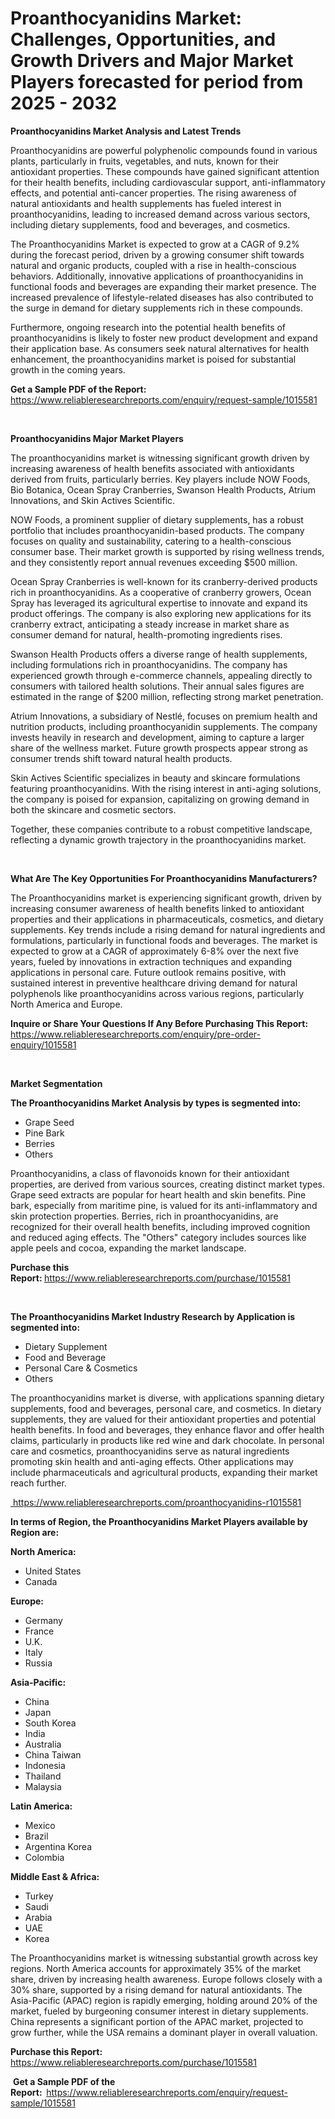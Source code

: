 <p><h1>Proanthocyanidins Market: Challenges, Opportunities, and Growth Drivers and Major Market Players forecasted for period from 2025 - 2032</h1></p><p><strong>Proanthocyanidins Market Analysis and Latest Trends</strong></p>
<p><p>Proanthocyanidins are powerful polyphenolic compounds found in various plants, particularly in fruits, vegetables, and nuts, known for their antioxidant properties. These compounds have gained significant attention for their health benefits, including cardiovascular support, anti-inflammatory effects, and potential anti-cancer properties. The rising awareness of natural antioxidants and health supplements has fueled interest in proanthocyanidins, leading to increased demand across various sectors, including dietary supplements, food and beverages, and cosmetics.</p><p>The Proanthocyanidins Market is expected to grow at a CAGR of 9.2% during the forecast period, driven by a growing consumer shift towards natural and organic products, coupled with a rise in health-conscious behaviors. Additionally, innovative applications of proanthocyanidins in functional foods and beverages are expanding their market presence. The increased prevalence of lifestyle-related diseases has also contributed to the surge in demand for dietary supplements rich in these compounds.</p><p>Furthermore, ongoing research into the potential health benefits of proanthocyanidins is likely to foster new product development and expand their application base. As consumers seek natural alternatives for health enhancement, the proanthocyanidins market is poised for substantial growth in the coming years.</p></p>
<p><strong>Get a Sample PDF of the Report:&nbsp;</strong> <a href="https://www.reliableresearchreports.com/enquiry/request-sample/1015581?utm_campaign=2251&utm_medium=2&utm_source=Github&utm_content=ia&utm_term=16042025&utm_id=proanthocyanidins">https://www.reliableresearchreports.com/enquiry/request-sample/1015581</a></p>
<p>&nbsp;</p>
<p><strong>Proanthocyanidins Major Market Players</strong></p>
<p><p>The proanthocyanidins market is witnessing significant growth driven by increasing awareness of health benefits associated with antioxidants derived from fruits, particularly berries. Key players include NOW Foods, Bio Botanica, Ocean Spray Cranberries, Swanson Health Products, Atrium Innovations, and Skin Actives Scientific.</p><p>NOW Foods, a prominent supplier of dietary supplements, has a robust portfolio that includes proanthocyanidin-based products. The company focuses on quality and sustainability, catering to a health-conscious consumer base. Their market growth is supported by rising wellness trends, and they consistently report annual revenues exceeding $500 million.</p><p>Ocean Spray Cranberries is well-known for its cranberry-derived products rich in proanthocyanidins. As a cooperative of cranberry growers, Ocean Spray has leveraged its agricultural expertise to innovate and expand its product offerings. The company is also exploring new applications for its cranberry extract, anticipating a steady increase in market share as consumer demand for natural, health-promoting ingredients rises.</p><p>Swanson Health Products offers a diverse range of health supplements, including formulations rich in proanthocyanidins. The company has experienced growth through e-commerce channels, appealing directly to consumers with tailored health solutions. Their annual sales figures are estimated in the range of $200 million, reflecting strong market penetration.</p><p>Atrium Innovations, a subsidiary of Nestlé, focuses on premium health and nutrition products, including proanthocyanidin supplements. The company invests heavily in research and development, aiming to capture a larger share of the wellness market. Future growth prospects appear strong as consumer trends shift toward natural health products.</p><p>Skin Actives Scientific specializes in beauty and skincare formulations featuring proanthocyanidins. With the rising interest in anti-aging solutions, the company is poised for expansion, capitalizing on growing demand in both the skincare and cosmetic sectors. </p><p>Together, these companies contribute to a robust competitive landscape, reflecting a dynamic growth trajectory in the proanthocyanidins market.</p></p>
<p>&nbsp;</p>
<p><strong>What Are The Key Opportunities For Proanthocyanidins Manufacturers?</strong></p>
<p><p>The Proanthocyanidins market is experiencing significant growth, driven by increasing consumer awareness of health benefits linked to antioxidant properties and their applications in pharmaceuticals, cosmetics, and dietary supplements. Key trends include a rising demand for natural ingredients and formulations, particularly in functional foods and beverages. The market is expected to grow at a CAGR of approximately 6-8% over the next five years, fueled by innovations in extraction techniques and expanding applications in personal care. Future outlook remains positive, with sustained interest in preventive healthcare driving demand for natural polyphenols like proanthocyanidins across various regions, particularly North America and Europe.</p></p>
<p><strong>Inquire or Share Your Questions If Any Before Purchasing This Report:</strong> <a href="https://www.reliableresearchreports.com/enquiry/pre-order-enquiry/1015581?utm_campaign=2251&utm_medium=2&utm_source=Github&utm_content=ia&utm_term=16042025&utm_id=proanthocyanidins">https://www.reliableresearchreports.com/enquiry/pre-order-enquiry/1015581</a></p>
<p>&nbsp;</p>
<p><strong>Market Segmentation</strong></p>
<p><strong>The Proanthocyanidins Market Analysis by types is segmented into:</strong></p>
<p><ul><li>Grape Seed</li><li>Pine Bark</li><li>Berries</li><li>Others</li></ul></p>
<p><p>Proanthocyanidins, a class of flavonoids known for their antioxidant properties, are derived from various sources, creating distinct market types. Grape seed extracts are popular for heart health and skin benefits. Pine bark, especially from maritime pine, is valued for its anti-inflammatory and skin protection properties. Berries, rich in proanthocyanidins, are recognized for their overall health benefits, including improved cognition and reduced aging effects. The "Others" category includes sources like apple peels and cocoa, expanding the market landscape.</p></p>
<p><strong>Purchase this Report:&nbsp;</strong><a href="https://www.reliableresearchreports.com/purchase/1015581?utm_campaign=2251&utm_medium=2&utm_source=Github&utm_content=ia&utm_term=16042025&utm_id=proanthocyanidins">https://www.reliableresearchreports.com/purchase/1015581</a></p>
<p>&nbsp;</p>
<p><strong>The Proanthocyanidins Market Industry Research by Application is segmented into:</strong></p>
<p><ul><li>Dietary Supplement</li><li>Food and Beverage</li><li>Personal Care & Cosmetics</li><li>Others</li></ul></p>
<p><p>The proanthocyanidins market is diverse, with applications spanning dietary supplements, food and beverages, personal care, and cosmetics. In dietary supplements, they are valued for their antioxidant properties and potential health benefits. In food and beverages, they enhance flavor and offer health claims, particularly in products like red wine and dark chocolate. In personal care and cosmetics, proanthocyanidins serve as natural ingredients promoting skin health and anti-aging effects. Other applications may include pharmaceuticals and agricultural products, expanding their market reach further.</p></p>
<p><a href="https://www.reliableresearchreports.com/proanthocyanidins-r1015581?utm_campaign=2251&utm_medium=2&utm_source=Github&utm_content=ia&utm_term=16042025&utm_id=proanthocyanidins">&nbsp;https://www.reliableresearchreports.com/proanthocyanidins-r1015581</a></p>
<p><strong>In terms of Region, the Proanthocyanidins Market Players available by Region are:</strong></p>
<p>
    <p> <strong> North America: </strong>
        <ul>
            <li>United States</li>
            <li>Canada</li>
        </ul>
        </p> 
    <p> <strong> Europe: </strong>
        <ul>
            <li>Germany</li>
            <li>France</li>
            <li>U.K.</li>
            <li>Italy</li>
            <li>Russia</li>
        </ul>
        </p> 
    <p> <strong> Asia-Pacific: </strong>
        <ul>
            <li>China</li>
            <li>Japan</li>
            <li>South Korea</li>
            <li>India</li>
            <li>Australia</li>
            <li>China Taiwan</li>
            <li>Indonesia</li>
            <li>Thailand</li>
            <li>Malaysia</li>
        </ul>
        </p> 
    <p> <strong> Latin America: </strong>
        <ul>
            <li>Mexico</li>
            <li>Brazil</li>
            <li>Argentina Korea</li>
            <li>Colombia</li>
        </ul>
        </p> 
    <p> <strong> Middle East & Africa: </strong>
        <ul>
            <li>Turkey</li>
            <li>Saudi</li>
            <li>Arabia</li>
            <li>UAE</li>
            <li>Korea</li>
        </ul>
    </p>
    </p>
<p><p>The Proanthocyanidins market is witnessing substantial growth across key regions. North America accounts for approximately 35% of the market share, driven by increasing health awareness. Europe follows closely with a 30% share, supported by a rising demand for natural antioxidants. The Asia-Pacific (APAC) region is rapidly emerging, holding around 20% of the market, fueled by burgeoning consumer interest in dietary supplements. China represents a significant portion of the APAC market, projected to grow further, while the USA remains a dominant player in overall valuation.</p></p>
<p><strong>Purchase this Report: </strong><a href="https://www.reliableresearchreports.com/purchase/1015581?utm_campaign=2251&utm_medium=2&utm_source=Github&utm_content=ia&utm_term=16042025&utm_id=proanthocyanidins">https://www.reliableresearchreports.com/purchase/1015581</a></p>
<p>&nbsp;<strong>Get a Sample PDF of the Report:&nbsp;&nbsp;</strong><a href="https://www.reliableresearchreports.com/enquiry/request-sample/1015581?utm_campaign=2251&utm_medium=2&utm_source=Github&utm_content=ia&utm_term=16042025&utm_id=proanthocyanidins">https://www.reliableresearchreports.com/enquiry/request-sample/1015581</a></p>
<p><strong></strong></p>
<p><p></p><p></p><p></p></p>